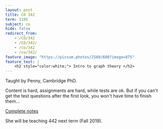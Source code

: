 ```yaml
---
layout: post
title: CO 342
term: 1195
subject: co
hide: false
redirect_from:
    - /CO/342
    - /CO/342/
    - /co/342
    - /co/342/
feature_image: "https://picsum.photos/2560/600?image=875"
feature_text: |
    <h2 style="color:white;"> Intro to graph theory </h2>
---
```


Taught by Penny, Cambridge PhD.

Content is hard, assignments are hard, while tests are ok. But if you can't get the test questions after the first look, you won't have time to finish them...

[Complete notes](/pdfs/1195/co342.pdf)

She will be teaching 442 next term (Fall 2019).
